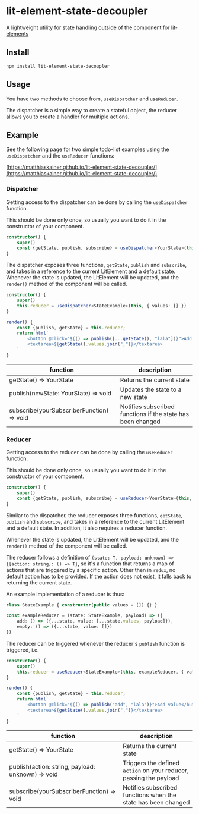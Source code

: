 # lit-element-state-decoupler

A lightweight utility for state handling outside of the component for [lit-elements](https://lit-element.polymer-project.org/)

## Install

`npm install lit-element-state-decoupler`

## Usage

You have two methods to choose from, `useDispatcher` and `useReducer`.

The dispatcher is a simple way to create a stateful object, the reducer allows you to create a handler for multiple actions.

## Example

See the following page for two simple todo-list examples using the `useDispatcher` and the `useReducer` functions:

[https://matthiaskainer.github.io/lit-element-state-decoupler/](https://matthiaskainer.github.io/lit-element-state-decoupler/)

### Dispatcher

Getting access to the dispatcher can be done by calling the `useDispatcher` function.

This should be done only once, so usually you want to do it in the constructor of your component.

```ts
constructor() {
    super()
    const {getState, publish, subscribe} = useDispatcher<YourState>(this, defaultState)
}
```

The dispatcher exposes three functions, `getState`, `publish` and `subscribe`, and takes in a reference to the current LitElement and a default state. Whenever the state is updated, the LitElement will be updated, and the `render()` method of the component will be called.

```ts
constructor() {
    super()
    this.reducer = useDispatcher<StateExample>(this, { values: [] })
}

render() {
    const {publish, getState} = this.reducer;
    return html`
        <button @click="${() => publish([...getState(), "lala"])}">Add value</button>
        <textarea>${getState().values.join(",")}</textarea>
    `
}

```

| function | description |
|-|-|
| getState() => YourState | Returns the current state |
| publish(newState: YourState) => void | Updates the state to a new state |
| subscribe(yourSubscriberFunction) => void | Notifies subscribed functions if the state has been changed |

### Reducer

Getting access to the reducer can be done by calling the `useReducer` function.

This should be done only once, so usually you want to do it in the constructor of your component.

```ts
constructor() {
    super()
    const {getState, publish, subscribe} = useReducer<YourState>(this, yourReducer, defaultState)
}
```

Similar to the dispatcher, the reducer exposes three functions, `getState`, `publish` and `subscribe`, and takes in a reference to the current LitElement and a default state. In addition, it also requires a reducer function.

Whenever the state is updated, the LitElement will be updated, and the `render()` method of the component will be called.

The reducer follows a definition of `(state: T, payload: unknown) => {[action: string]: () => T}`, so it's a function that returns a map of actions that are triggered by a specific action. Other then in `redux`, no default action has to be provided. If the action does not exist, it falls back to returning the current state.

An example implementation of a reducer is thus:

```ts
class StateExample { constructor(public values = []) {} }

const exampleReducer = (state: StateExample, payload) => ({
    add: () => ({...state, value: [...state.values, payload]}),
    empty: () => ({...state, value: []})
})
```

The reducer can be triggered whenever the reducer's `publish` function is triggered, i.e.

```ts
constructor() {
    super()
    this.reducer = useReducer<StateExample>(this, exampleReducer, { values: [] })
}

render() {
    const {publish, getState} = this.reducer;
    return html`
        <button @click="${() => publish("add", "lala")}">Add value</button>
        <textarea>${getState().values.join(",")}</textarea>
    `
}

```

| function | description |
|-|-|
| getState() => YourState | Returns the current state |
| publish(action: string, payload: unknown) => void | Triggers the defined `action` on your reducer, passing the payload |
| subscribe(yourSubscriberFunction) => void | Notifies subscribed functions when the state has been changed |
